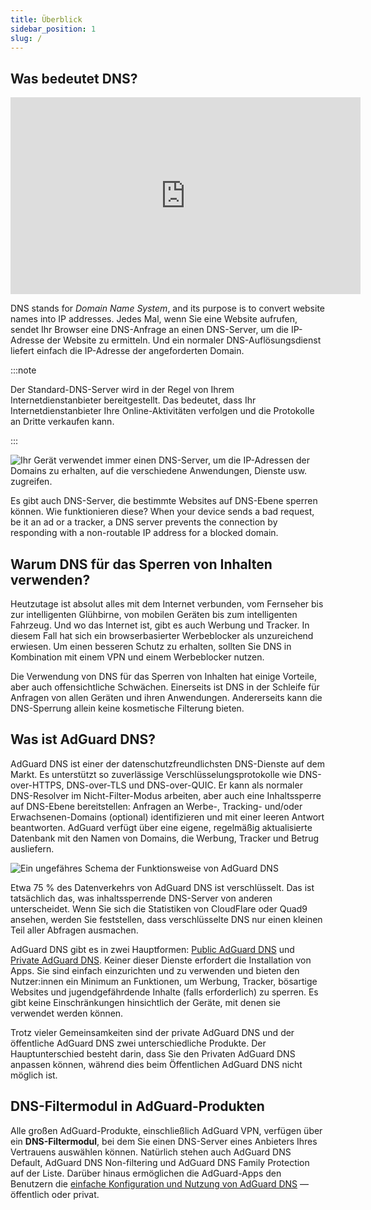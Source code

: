 ```yaml
---
title: Überblick
sidebar_position: 1
slug: /
---
```


## Was bedeutet DNS?

<iframe width="560" height="315" class="youtube-video" src="https://www.youtube-nocookie.com/embed/MSp7Ki03-LI" title="YouTube-Videoplayer" frameborder="0" allow="accelerometer; autoplay; clipboard-write; encrypted-media; gyroscope; picture-in-picture" allowfullscreen></iframe>

DNS stands for *Domain Name System*, and its purpose is to convert website names into IP addresses. Jedes Mal, wenn Sie eine Website aufrufen, sendet Ihr Browser eine DNS-Anfrage an einen DNS-Server, um die IP-Adresse der Website zu ermitteln. Und ein normaler DNS-Auflösungsdienst liefert einfach die IP-Adresse der angeforderten Domain.

:::note

Der Standard-DNS-Server wird in der Regel von Ihrem Internetdienstanbieter bereitgestellt. Das bedeutet, dass Ihr Internetdienstanbieter Ihre Online-Aktivitäten verfolgen und die Protokolle an Dritte verkaufen kann.

:::

![Ihr Gerät verwendet immer einen DNS-Server, um die IP-Adressen der Domains zu erhalten, auf die verschiedene Anwendungen, Dienste usw. zugreifen.](https://cdn.adtidy.org/content/blog/articles/dns-cbs/scr1.png)

Es gibt auch DNS-Server, die bestimmte Websites auf DNS-Ebene sperren können. Wie funktionieren diese? When your device sends a bad request, be it an ad or a tracker, a DNS server prevents the connection by responding with a non-routable IP address for a blocked domain.

## Warum DNS für das Sperren von Inhalten verwenden?

Heutzutage ist absolut alles mit dem Internet verbunden, vom Fernseher bis zur intelligenten Glühbirne, von mobilen Geräten bis zum intelligenten Fahrzeug. Und wo das Internet ist, gibt es auch Werbung und Tracker. In diesem Fall hat sich ein browserbasierter Werbeblocker als unzureichend erwiesen. Um einen besseren Schutz zu erhalten, sollten Sie DNS in Kombination mit einem VPN und einem Werbeblocker nutzen.

Die Verwendung von DNS für das Sperren von Inhalten hat einige Vorteile, aber auch offensichtliche Schwächen. Einerseits ist DNS in der Schleife für Anfragen von allen Geräten und ihren Anwendungen. Andererseits kann die DNS-Sperrung allein keine kosmetische Filterung bieten.

## Was ist AdGuard DNS?

AdGuard DNS ist einer der datenschutzfreundlichsten DNS-Dienste auf dem Markt. Es unterstützt so zuverlässige Verschlüsselungsprotokolle wie DNS-over-HTTPS, DNS-over-TLS und DNS-over-QUIC. Er kann als normaler DNS-Resolver im Nicht-Filter-Modus arbeiten, aber auch eine Inhaltssperre auf DNS-Ebene bereitstellen: Anfragen an Werbe-, Tracking- und/oder Erwachsenen-Domains (optional) identifizieren und mit einer leeren Antwort beantworten. AdGuard verfügt über eine eigene, regelmäßig aktualisierte Datenbank mit den Namen von Domains, die Werbung, Tracker und Betrug ausliefern.

![Ein ungefähres Schema der Funktionsweise von AdGuard DNS](https://cdn.adtidy.org/public/Adguard/Blog/scr2.png)

Etwa 75 % des Datenverkehrs von AdGuard DNS ist verschlüsselt. Das ist tatsächlich das, was inhaltssperrende DNS-Server von anderen unterscheidet. Wenn Sie sich die Statistiken von CloudFlare oder Quad9 ansehen, werden Sie feststellen, dass verschlüsselte DNS nur einen kleinen Teil aller Abfragen ausmachen.

AdGuard DNS gibt es in zwei Hauptformen: [Public AdGuard DNS](public-dns/overview) und [Private AdGuard DNS](private-dns/overview). Keiner dieser Dienste erfordert die Installation von Apps. Sie sind einfach einzurichten und zu verwenden und bieten den Nutzer:innen ein Minimum an Funktionen, um Werbung, Tracker, bösartige Websites und jugendgefährdende Inhalte (falls erforderlich) zu sperren. Es gibt keine Einschränkungen hinsichtlich der Geräte, mit denen sie verwendet werden können.

Trotz vieler Gemeinsamkeiten sind der private AdGuard DNS und der öffentliche AdGuard DNS zwei unterschiedliche Produkte. Der Hauptunterschied besteht darin, dass Sie den Privaten AdGuard DNS anpassen können, während dies beim Öffentlichen AdGuard DNS nicht möglich ist.

## DNS-Filtermodul in AdGuard-Produkten

Alle großen AdGuard-Produkte, einschließlich AdGuard VPN, verfügen über ein **DNS-Filtermodul**, bei dem Sie einen DNS-Server eines Anbieters Ihres Vertrauens auswählen können. Natürlich stehen auch AdGuard DNS Default, AdGuard DNS Non-filtering und AdGuard DNS Family Protection auf der Liste. Darüber hinaus ermöglichen die AdGuard-Apps den Benutzern die [einfache Konfiguration und Nutzung von AdGuard DNS](https://adguard-dns.io/public-dns.html) — öffentlich oder privat.
